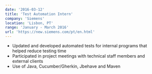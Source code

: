 ```yaml
---
date: '2016-03-12'
title: 'Test Automation Intern'
company: 'Siemens'
location: 'Lisbon, PT'
range: 'January - March 2016'
url: 'https://new.siemens.com/pt/en.html'
---
```


- Updated and developed automated tests for internal programs that helped reduce testing time
- Participated in project meetings with technical staff members and external clients
- Use of Java, Cucumber/Gherkin, Jbehave and Maven
